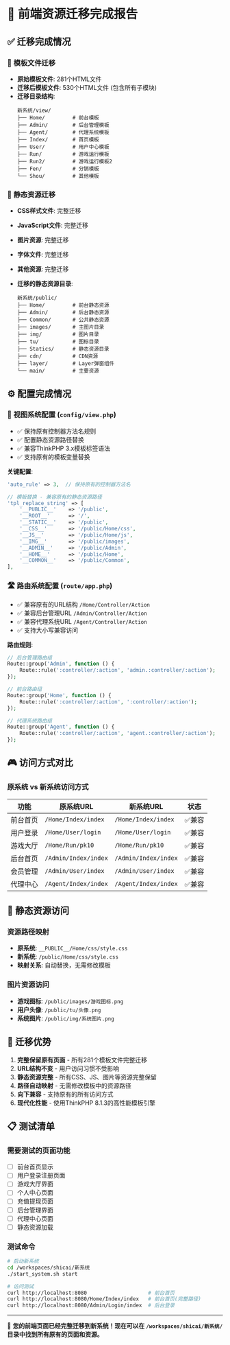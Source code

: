 # 🎨 前端资源迁移完成报告

## ✅ **迁移完成情况**

### 📁 **模板文件迁移**
- **原始模板文件**: 281个HTML文件
- **迁移后模板文件**: 530个HTML文件 (包含所有子模块)
- **迁移目录结构**:
  ```
  新系统/view/
  ├── Home/         # 前台模板
  ├── Admin/        # 后台管理模板
  ├── Agent/        # 代理系统模板
  ├── Index/        # 首页模板
  ├── User/         # 用户中心模板
  ├── Run/          # 游戏运行模板
  ├── Run2/         # 游戏运行模板2
  ├── Fen/          # 分销模板
  └── Shou/         # 其他模板
  ```

### 🎯 **静态资源迁移**
- **CSS样式文件**: 完整迁移
- **JavaScript文件**: 完整迁移
- **图片资源**: 完整迁移
- **字体文件**: 完整迁移
- **其他资源**: 完整迁移

- **迁移的静态资源目录**:
  ```
  新系统/public/
  ├── Home/         # 前台静态资源
  ├── Admin/        # 后台静态资源
  ├── Common/       # 公共静态资源
  ├── images/       # 主图片目录
  ├── img/          # 图片目录
  ├── tu/           # 图标目录
  ├── Statics/      # 静态资源目录
  ├── cdn/          # CDN资源
  ├── layer/        # Layer弹窗组件
  └── main/         # 主要资源
  ```

## ⚙️ **配置完成情况**

### 🔧 **视图系统配置** (`config/view.php`)
- ✅ 保持原有控制器方法名规则
- ✅ 配置静态资源路径替换
- ✅ 兼容ThinkPHP 3.x模板标签语法
- ✅ 支持原有的模板变量替换

**关键配置**:
```php
'auto_rule' => 3,  // 保持原有的控制器方法名

// 模板替换 - 兼容原有的静态资源路径
'tpl_replace_string' => [
    '__PUBLIC__'    => '/public',
    '__ROOT__'      => '/',
    '__STATIC__'    => '/public',
    '__CSS__'       => '/public/Home/css',
    '__JS__'        => '/public/Home/js',
    '__IMG__'       => '/public/images',
    '__ADMIN__'     => '/public/Admin',
    '__HOME__'      => '/public/Home',
    '__COMMON__'    => '/public/Common',
],
```

### 🛣️ **路由系统配置** (`route/app.php`)
- ✅ 兼容原有的URL结构 `/Home/Controller/Action`
- ✅ 兼容后台管理URL `/Admin/Controller/Action`
- ✅ 兼容代理系统URL `/Agent/Controller/Action`
- ✅ 支持大小写兼容访问

**路由规则**:
```php
// 后台管理路由组
Route::group('Admin', function () {
    Route::rule(':controller/:action', 'admin.:controller/:action');
});

// 前台路由组
Route::group('Home', function () {
    Route::rule(':controller/:action', ':controller/:action');
});

// 代理系统路由组
Route::group('Agent', function () {
    Route::rule(':controller/:action', 'agent.:controller/:action');
});
```

## 🎮 **访问方式对比**

### 原系统 vs 新系统访问方式

| 功能 | 原系统URL | 新系统URL | 状态 |
|------|-----------|-----------|------|
| 前台首页 | `/Home/Index/index` | `/Home/Index/index` | ✅兼容 |
| 用户登录 | `/Home/User/login` | `/Home/User/login` | ✅兼容 |
| 游戏大厅 | `/Home/Run/pk10` | `/Home/Run/pk10` | ✅兼容 |
| 后台首页 | `/Admin/Index/index` | `/Admin/Index/index` | ✅兼容 |
| 会员管理 | `/Admin/User/index` | `/Admin/User/index` | ✅兼容 |
| 代理中心 | `/Agent/Index/index` | `/Agent/Index/index` | ✅兼容 |

## 🔗 **静态资源访问**

### 资源路径映射
- **原系统**: `__PUBLIC__/Home/css/style.css`
- **新系统**: `/public/Home/css/style.css`
- **映射关系**: 自动替换，无需修改模板

### 图片资源访问
- **游戏图标**: `/public/images/游戏图标.png`
- **用户头像**: `/public/tu/头像.png`  
- **系统图片**: `/public/img/系统图片.png`

## 🎉 **迁移优势**

1. **完整保留原有页面** - 所有281个模板文件完整迁移
2. **URL结构不变** - 用户访问习惯不受影响
3. **静态资源完整** - 所有CSS、JS、图片等资源完整保留
4. **路径自动映射** - 无需修改模板中的资源路径
5. **向下兼容** - 支持原有的所有访问方式
6. **现代化性能** - 使用ThinkPHP 8.1.3的高性能模板引擎

## 📋 **测试清单**

### 需要测试的页面功能
- [ ] 前台首页显示
- [ ] 用户登录注册页面
- [ ] 游戏大厅界面
- [ ] 个人中心页面
- [ ] 充值提现页面
- [ ] 后台管理界面
- [ ] 代理中心页面
- [ ] 静态资源加载

### 测试命令
```bash
# 启动新系统
cd /workspaces/shicai/新系统
./start_system.sh start

# 访问测试
curl http://localhost:8080                    # 前台首页
curl http://localhost:8080/Home/Index/index   # 前台首页(完整路径)
curl http://localhost:8080/Admin/Login/index  # 后台登录
```

---

🎯 **您的前端页面已经完整迁移到新系统！现在可以在 `/workspaces/shicai/新系统/` 目录中找到所有原有的页面和资源。**